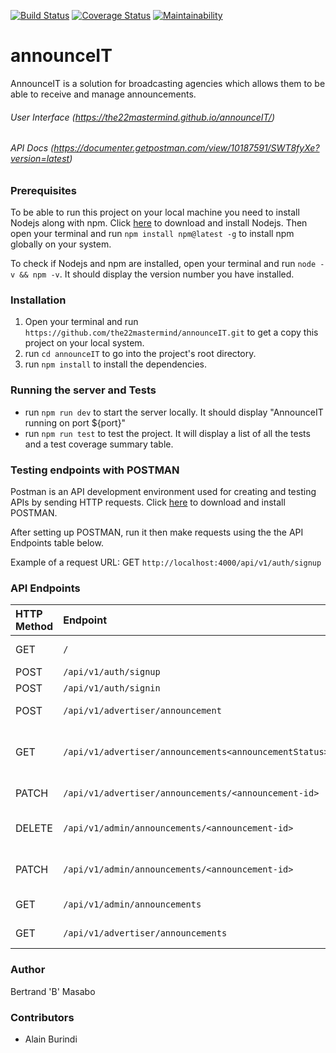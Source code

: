 [![Build Status](https://travis-ci.com/the22mastermind/announceIT.svg?branch=ft-user-signup-endpoint-170816210)](https://travis-ci.com/the22mastermind/announceIT)    [![Coverage Status](https://coveralls.io/repos/github/the22mastermind/announceIT/badge.svg?branch=ft-user-signup-endpoint-170816210)](https://coveralls.io/github/the22mastermind/announceIT?branch=ft-user-signup-endpoint-170816210)    [![Maintainability](https://api.codeclimate.com/v1/badges/9ec457ea535343b7424b/maintainability)](https://codeclimate.com/github/the22mastermind/announceIT/maintainability)


# announceIT

AnnounceIT is a solution for broadcasting agencies which allows them to be able to receive and manage announcements.


###### User Interface (https://the22mastermind.github.io/announceIT/)
###### API Docs (https://documenter.getpostman.com/view/10187591/SWT8fyXe?version=latest)


### Prerequisites
To be able to run this project on your local machine you need to install Nodejs along with npm.
Click [here](https://nodejs.org/en/download/) to download and install Nodejs.
Then open your terminal and run `npm install npm@latest -g` to install npm globally on your system.

To check if Nodejs and npm are installed, open your terminal and run `node -v && npm -v`.
It should display the version number you have installed. 

### Installation
1. Open your terminal and run `https://github.com/the22mastermind/announceIT.git` to get a copy this project on your local system.
2. run `cd announceIT` to go into the project's root directory.
3. run `npm install` to install the dependencies.

### Running the server and Tests
* run `npm run dev` to start the server locally. It should display "AnnounceIT running on port ${port}"
* run `npm run test` to test the project. It will display a list of all the tests and a test coverage summary table.

### Testing endpoints with POSTMAN
Postman is an API development environment used for creating and testing APIs by sending HTTP requests.
Click [here](https://www.getpostman.com/downloads/) to download and install POSTMAN.

After setting up POSTMAN, run it then make requests using the the API Endpoints table below.

Example of a request URL: GET `http://localhost:4000/api/v1/auth/signup`

### API Endpoints
| HTTP Method | Endpoint                                               | Description                             |
| :--------   | :------------------------------------------------------| :---------------------------------------|
| GET         | `/`                                                    | Welcome message                         |
| POST        | `/api/v1/auth/signup`                                  | User sign up                            |
| POST        | `/api/v1/auth/signin`                                  | User sign in                            |
| POST        | `/api/v1/advertiser/announcement`                      | Create an announcement                  |
| GET         | `/api/v1/advertiser/announcements<announcementStatus>` | Fetch announcement of a specific status |
| PATCH       | `/api/v1/advertiser/announcements/<announcement-id>`   | Update an announcement                  |
| DELETE      | `/api/v1/admin/announcements/<announcement-id> `       | Delete a specific announcement          |
| PATCH       | `/api/v1/admin/announcements/<announcement-id>`        | Update status of an announcement        |
| GET         | `/api/v1/admin/announcements`                          | Fetch all users announcements           |
| GET         | `/api/v1/advertiser/announcements`                     | Fetch all announcements                 |

### Author
Bertrand 'B' Masabo

### Contributors
* Alain Burindi
